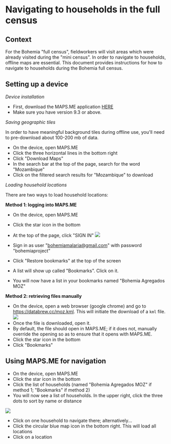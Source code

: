 # Navigating to households in the full census

## Context

For the Bohemia "full census", fieldworkers will visit areas which were already visited during the "mini census". In order to navigate to households, offline maps are essential. This document provides instructions for how to navigate to households during the Bohemia full census.


## Setting up a device

*Device installation*

- First, download the MAPS.ME application [HERE](https://play.google.com/store/apps/details?id=com.mapswithme.maps.pro&hl=en&gl=US)  
- Make sure you have version 9.3 or above.


*Saving geographic tiles*

In order to have meaningful background tiles during offline use, you'll need to pre-download about 100-200 mb of data.

- On the device, open MAPS.ME
- Click the three horizontal lines in the bottom right
- Click "Download Maps"
- In the search bar at the top of the page, search for the word "Mozambique"
- Click on the filtered search results for "Mozambique" to download


*Loading household locations*

There are two ways to load household locations:

**Method 1: logging into MAPS.ME**

- On the device, open MAPS.ME
- Click the star icon in the bottom
- At the top of the page, click "SIGN IN"
![](img/mapsme/30:5554_004.png)

- Sign in as user "bohemiamalaria@gmail.com" with password "bohemiaproject"  
- Click "Restore bookmarks" at the top of the screen  
- A list will show up called "Bookmarks". Click on it.  
- You will now have a list in your bookmarks named "Bohemia Agregados MOZ"

**Method 2: retrieving files manually**

- On the device, open a web browser (google chrome) and go to https://databrew.cc/moz.kml. This will initiate the download of a `kml` file.  
![](img/mapsme/30:5554_001.png)
- Once the file is downloaded, open it.
- By default, the file should open in MAPS.ME; if it does not, manually override the opening so as to ensure that it opens with MAPS.ME.
- Click the star icon in the bottom
- Click "Bookmarks"




## Using MAPS.ME for navigation  

- On the device, open MAPS.ME
- Click the star icon in the bottom
- Click the list of households (named "Bohemia Agregados MOZ" if method 1; "Bookmarks" if method 2)  
- You will now see a list of households. In the upper right, click the three dots to sort by name or distance

![](img/mapsme/30:5554_005.png)

- Click on one household to navigate there; alternatively...
- Click the circular blue map icon in the bottom right. This will load all locations
- Click on a location
